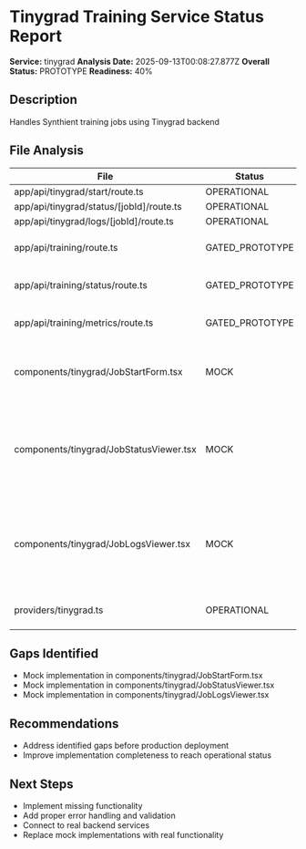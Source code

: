 # Tinygrad Training Service Status Report

**Service:** tinygrad
**Analysis Date:** 2025-09-13T00:08:27.877Z
**Overall Status:** PROTOTYPE
**Readiness:** 40%

## Description

Handles Synthient training jobs using Tinygrad backend

## File Analysis

| File | Status | Issues |
|------|--------|--------|
| app/api/tinygrad/start/route.ts | OPERATIONAL | None |
| app/api/tinygrad/status/[jobId]/route.ts | OPERATIONAL | None |
| app/api/tinygrad/logs/[jobId]/route.ts | OPERATIONAL | None |
| app/api/training/route.ts | GATED_PROTOTYPE | Missing error handling |
| app/api/training/status/route.ts | GATED_PROTOTYPE | Missing error handling |
| app/api/training/metrics/route.ts | GATED_PROTOTYPE | Missing error handling |
| components/tinygrad/JobStartForm.tsx | MOCK | Contains mock data without compliance gating |
| components/tinygrad/JobStatusViewer.tsx | MOCK | Contains mock data without compliance gating, Missing input validation |
| components/tinygrad/JobLogsViewer.tsx | MOCK | Contains mock data without compliance gating, Missing input validation |
| providers/tinygrad.ts | OPERATIONAL | Missing input validation |

## Gaps Identified

- Mock implementation in components/tinygrad/JobStartForm.tsx
- Mock implementation in components/tinygrad/JobStatusViewer.tsx
- Mock implementation in components/tinygrad/JobLogsViewer.tsx

## Recommendations

- Address identified gaps before production deployment
- Improve implementation completeness to reach operational status

## Next Steps

- Implement missing functionality
- Add proper error handling and validation
- Connect to real backend services
- Replace mock implementations with real functionality
